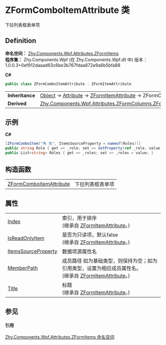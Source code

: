# ZFormComboItemAttribute 类


下拉列表框表单项



## Definition
**命名空间：** <a href="N_Zhy_Components_Wpf_Attributes_ZFormItems.md">Zhy.Components.Wpf.Attributes.ZFormItems</a>  
**程序集：** Zhy.Components.Wpf (在 Zhy.Components.Wpf.dll 中) 版本：1.0.0.3+0ef912daaad63c6be3b767fdaa872e9a6b5bfa88

**C#**
``` C#
public class ZFormComboItemAttribute : ZFormItemAttribute
```

<table><tr><td><strong>Inheritance</strong></td><td><a href="https://learn.microsoft.com/dotnet/api/system.object" target="_blank" rel="noopener noreferrer">Object</a>  →  <a href="https://learn.microsoft.com/dotnet/api/system.attribute" target="_blank" rel="noopener noreferrer">Attribute</a>  →  <a href="T_Zhy_Components_Wpf_Attributes_Bases_ZFormItemAttribute.md">ZFormItemAttribute</a>  →  ZFormComboItemAttribute</td></tr>
<tr><td><strong>Derived</strong></td><td><a href="T_Zhy_Components_Wpf_Attributes_ZFormColumns_ZFormComboColumnAttribute.md">Zhy.Components.Wpf.Attributes.ZFormColumns.ZFormComboColumnAttribute</a></td></tr>
</table>



## 示例


**C#**  
``` C#
[ZFormComboItem("角 色", ItemsSourceProperty = nameof(Roles))]
public string Role { get => _role; set => SetProperty(ref _role, value); }
public List<string> Roles { get => _roles; set => _roles = value; }
```


## 构造函数
<table>
<tr>
<td><a href="M_Zhy_Components_Wpf_Attributes_ZFormItems_ZFormComboItemAttribute__ctor.md">ZFormComboItemAttribute</a></td>
<td>下拉列表框表单项</td></tr>
</table>

## 属性
<table>
<tr>
<td><a href="P_Zhy_Components_Wpf_Attributes_Bases_ZFormItemAttribute_Index.md">Index</a></td>
<td>索引，用于排序<br />(继承自 <a href="T_Zhy_Components_Wpf_Attributes_Bases_ZFormItemAttribute.md">ZFormItemAttribute</a>。)</td></tr>
<tr>
<td><a href="P_Zhy_Components_Wpf_Attributes_Bases_ZFormItemAttribute_IsReadOnlyItem.md">IsReadOnlyItem</a></td>
<td>是否为只读项，默认false<br />(继承自 <a href="T_Zhy_Components_Wpf_Attributes_Bases_ZFormItemAttribute.md">ZFormItemAttribute</a>。)</td></tr>
<tr>
<td><a href="P_Zhy_Components_Wpf_Attributes_ZFormItems_ZFormComboItemAttribute_ItemsSourceProperty.md">ItemsSourceProperty</a></td>
<td>数据项源属性名</td></tr>
<tr>
<td><a href="P_Zhy_Components_Wpf_Attributes_Bases_ZFormItemAttribute_MemberPath.md">MemberPath</a></td>
<td>成员路径 如为基础类型，则保持为空；如为引用类型，设置为相应成员属性名。<br />(继承自 <a href="T_Zhy_Components_Wpf_Attributes_Bases_ZFormItemAttribute.md">ZFormItemAttribute</a>。)</td></tr>
<tr>
<td><a href="P_Zhy_Components_Wpf_Attributes_Bases_ZFormItemAttribute_Title.md">Title</a></td>
<td>标题<br />(继承自 <a href="T_Zhy_Components_Wpf_Attributes_Bases_ZFormItemAttribute.md">ZFormItemAttribute</a>。)</td></tr>
</table>

## 参见


#### 引用
<a href="N_Zhy_Components_Wpf_Attributes_ZFormItems.md">Zhy.Components.Wpf.Attributes.ZFormItems 命名空间</a>  

